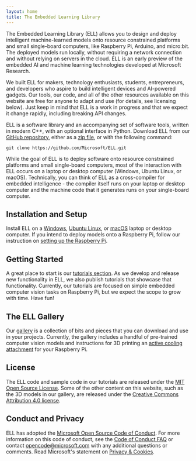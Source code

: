 ```yaml
---
layout: home
title: The Embedded Learning Library
---
```


The Embedded Learning Library (ELL) allows you to design and deploy intelligent machine-learned models onto resource constrained platforms and small single-board computers, like Raspberry Pi, Arduino, and micro:bit. The deployed models run locally, without requiring a network connection and without relying on servers in the cloud. ELL is an early preview of the embedded AI and machine learning technologies developed at Microsoft Research.

We built ELL for makers, technology enthusiasts, students, entrepreneurs, and developers who aspire to build intelligent devices and AI-powered gadgets. Our tools, our code, and all of the other resources available on this website are free for anyone to adapt and use (for details, see licensing below). Just keep in mind that ELL is a work in progress and that we expect it change rapidly, including breaking API changes.

ELL is a software library and an accompanying set of software tools, written in modern C++, with an optional interface in Python. Download ELL from our [GitHub repository](https://github.com/Microsoft/ELL), either as a [zip file](https://github.com/Microsoft/ELL/archive/master.zip), or with the following command:

```shell
git clone https://github.com/Microsoft/ELL.git
```

While the goal of ELL is to deploy software onto resource constrained platforms and small single-board computers, most of the interaction with ELL occurs on a laptop or desktop computer (Windows, Ubuntu Linux, or macOS). Technically, you can think of ELL as a cross-compiler for embedded intelligence - the compiler itself runs on your laptop or desktop computer and the machine code that it generates runs on your single-board computer.

## Installation and Setup
Install ELL on a
[Windows](https://github.com/Microsoft/ELL/blob/master/INSTALL-Windows.md), [Ubuntu Linux](https://github.com/Microsoft/ELL/blob/master/INSTALL-Ubuntu.md), or [macOS](https://github.com/Microsoft/ELL/blob/master/INSTALL-Mac.md)
laptop or desktop computer. If you intend to deploy models onto a Raspberry Pi, follow our instruction on [setting up the Raspberry Pi](/ELL/tutorials/Setting-up-your-Raspberry-Pi).

## Getting Started
A great place to start is our [tutorials section](/ELL/tutorials). As we develop and release new functionality in ELL, we also publish tutorials that showcase that functionality. Currently, our tutorials are focused on simple embedded computer vision tasks on Raspberry Pi, but we expect the scope to grow with time. Have fun!

## The ELL Gallery
Our [gallery](/ELL/gallery) is a collection of bits and pieces that you can download and use in your projects. Currently, the gallery includes a handful of pre-trained computer vision models and instructions for 3D printing an [active cooling attachment](/ELL/gallery/Raspberry-Pi-3-Fan-Mount) for your Raspberry Pi.

## License
The ELL code and sample code in our tutorials are released under the [MIT Open Source License](https://github.com/Microsoft/ELL/blob/master/LICENSE.txt). Some of the other content on this website, such as the 3D models in our gallery, are released under the [Creative Commons Attribution 4.0 license](https://creativecommons.org/licenses/by/4.0/).

## Conduct and Privacy
ELL has adopted the [Microsoft Open Source Code of Conduct](https://opensource.microsoft.com/codeofconduct/). For more information on this code of conduct, see the [Code of Conduct FAQ](https://opensource.microsoft.com/codeofconduct/faq/) or contact [opencode@microsoft.com](mailto:opencode@microsoft.com) with any additional questions or comments. Read Microsoft's statement on [Privacy & Cookies](https://privacy.microsoft.com/en-us/privacystatement/).
